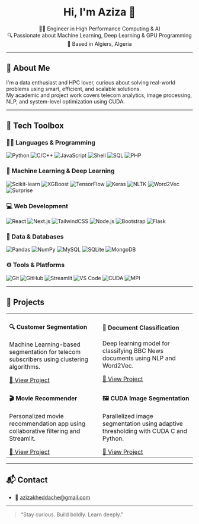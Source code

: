 <h1 align="center">Hi, I'm Aziza 👋</h1>

<p align="center">
  👩‍💻 Engineer in High Performance Computing & AI <br>
  🔍 Passionate about Machine Learning, Deep Learning & GPU Programming <br>
  📍 Based in Algiers, Algeria
</p>

---

## 🧠 About Me

I'm a data enthusiast and HPC lover, curious about solving real-world problems using smart, efficient, and scalable solutions.  
My academic and project work covers telecom analytics, image processing, NLP, and system-level optimization using CUDA.

---

## 🧰 Tech Toolbox

### 👩‍💻 Languages & Programming
![Python](https://img.shields.io/badge/-Python-333?style=flat&logo=python)
![C/C++](https://img.shields.io/badge/-C/C++-333?style=flat&logo=cplusplus)
![JavaScript](https://img.shields.io/badge/-JavaScript-333?style=flat&logo=javascript)
![Shell](https://img.shields.io/badge/-Shell-333?style=flat&logo=gnu-bash)
![SQL](https://img.shields.io/badge/-SQL-333?style=flat&logo=sqlite)
![PHP](https://img.shields.io/badge/-PHP-333?style=flat&logo=php)

### 🧠 Machine Learning & Deep Learning
![Scikit-learn](https://img.shields.io/badge/-Scikit--learn-333?style=flat&logo=scikit-learn)
![XGBoost](https://img.shields.io/badge/-XGBoost-333?style=flat&logo=xgboost)
![TensorFlow](https://img.shields.io/badge/-TensorFlow-333?style=flat&logo=tensorflow)
![Keras](https://img.shields.io/badge/-Keras-333?style=flat&logo=keras)
![NLTK](https://img.shields.io/badge/-NLTK-333?style=flat&logo=nltk)
![Word2Vec](https://img.shields.io/badge/-Word2Vec-333?style=flat)
![Surprise](https://img.shields.io/badge/-Surprise-333?style=flat)

### 💻 Web Development
![React](https://img.shields.io/badge/-React-333?style=flat&logo=react)
![Next.js](https://img.shields.io/badge/-Next.js-333?style=flat&logo=next.js)
![TailwindCSS](https://img.shields.io/badge/-TailwindCSS-333?style=flat&logo=tailwind-css)
![Node.js](https://img.shields.io/badge/-Node.js-333?style=flat&logo=node.js)
![Bootstrap](https://img.shields.io/badge/-Bootstrap-333?style=flat&logo=bootstrap)
![Flask](https://img.shields.io/badge/-Flask-333?style=flat&logo=flask)

### 🧪 Data & Databases
![Pandas](https://img.shields.io/badge/-Pandas-333?style=flat&logo=pandas)
![NumPy](https://img.shields.io/badge/-NumPy-333?style=flat&logo=numpy)
![MySQL](https://img.shields.io/badge/-MySQL-333?style=flat&logo=mysql)
![SQLite](https://img.shields.io/badge/-SQLite-333?style=flat&logo=sqlite)
![MongoDB](https://img.shields.io/badge/-MongoDB-333?style=flat&logo=mongodb)

### ⚙️ Tools & Platforms
![Git](https://img.shields.io/badge/-Git-333?style=flat&logo=git)
![GitHub](https://img.shields.io/badge/-GitHub-333?style=flat&logo=github)
![Streamlit](https://img.shields.io/badge/-Streamlit-333?style=flat&logo=streamlit)
![VS Code](https://img.shields.io/badge/-VSCode-333?style=flat&logo=visualstudiocode)
![CUDA](https://img.shields.io/badge/-CUDA-333?style=flat&logo=nvidia)
![MPI](https://img.shields.io/badge/-MPI-333?style=flat)

---

## 🚀 Projects

<div align="center">
  
<table>
  <tr>
    <td width="45%">
      <h4><strong>🔍 Customer Segmentation</strong></h4>
      <p>Machine Learning-based segmentation for telecom subscribers using clustering algorithms.</p>
      <a href="https://github.com/Aziza-kheddache/customer-segmentation">🔗 View Project</a>
    </td>
    <td width="45%">
      <h4><strong>📰 Document Classification</strong></h4>
      <p>Deep learning model for classifying BBC News documents using NLP and Word2Vec.</p>
      <a href="https://github.com/Aziza-kheddache/document-classifier">🔗 View Project</a>
    </td>
  </tr>
  <tr>
    <td width="45%">
      <h4><strong>🎬 Movie Recommender</strong></h4>
      <p>Personalized movie recommendation app using collaborative filtering and Streamlit.</p>
      <a href="https://github.com/Aziza-kheddache/movie-recommender">🔗 View Project</a>
    </td>
    <td width="45%">
      <h4><strong>🖼️ CUDA Image Segmentation</strong></h4>
      <p>Parallelized image segmentation using adaptive thresholding with CUDA C and Python.</p>
      <a href="https://github.com/Aziza-kheddache/cuda-segmentation">🔗 View Project</a>
    </td>
  </tr>
</table>

</div>

---

## 📬 Contact

- 📧 azizakheddache@gmail.com  

---

> “Stay curious. Build boldly. Learn deeply.”
